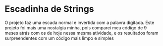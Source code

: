 # Escadinha de Strings
O projeto faz uma escada normal e invertida com a palavra digitada.
Este projeto foi mais uma nostalgia minha, pois comparei meu código de 9 meses atrás com os de hoje nessa mesma atividade, e os resultados foram surpreendentes com um código mais limpo e simples
